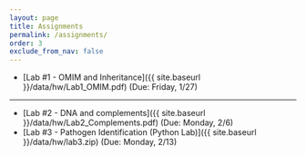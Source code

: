 ```yaml
---
layout: page
title: Assignments 
permalink: /assignments/
order: 3
exclude_from_nav: false
---
```


* [Lab #1 - OMIM and Inheritance]({{ site.baseurl }}/data/hw/Lab1_OMIM.pdf) (Due: Friday, 1/27) 

***
* [Lab #2 - DNA and complements]({{ site.baseurl }}/data/hw/Lab2_Complements.pdf) (Due: Monday, 2/6) 
* [Lab #3 - Pathogen Identification (Python Lab)]({{ site.baseurl }}/data/hw/lab3.zip) (Due: Monday, 2/13) 
 
